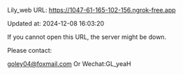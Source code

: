 Lily_web URL: https://1047-61-165-102-156.ngrok-free.app

Updated at: 2024-12-08 16:03:20

If you cannot open this URL, the server might be down.

Please contact: 

goley04@foxmail.com Or Wechat:GL_yeaH